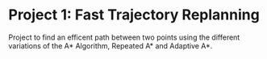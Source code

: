 Project 1: Fast Trajectory Replanning
===


Project to find an efficent path between two points using the different variations of the A* Algorithm, Repeated A* and Adaptive A*.